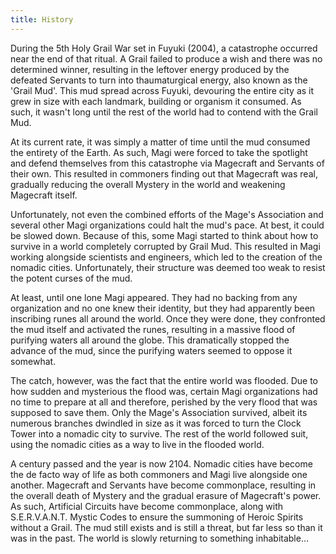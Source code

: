 ```yaml
---
title: History
---
```

During the 5th Holy Grail War set in Fuyuki (2004), a catastrophe occurred near the end of that ritual. A Grail failed to produce a wish and there was no determined winner, resulting in the leftover energy produced by the defeated Servants to turn into thaumaturgical energy, also known as the 'Grail Mud'. This mud spread across Fuyuki, devouring the entire city as it grew in size with each landmark, building or organism it consumed. As such, it wasn't long until the rest of the world had to contend with the Grail Mud.

At its current rate, it was simply a matter of time until the mud consumed the entirety of the Earth. As such, Magi were forced to take the spotlight and defend themselves from this catastrophe via Magecraft and Servants of their own. This resulted in commoners finding out that Magecraft was real, gradually reducing the overall Mystery in the world and weakening Magecraft itself.

Unfortunately, not even the combined efforts of the Mage's Association and several other Magi organizations could halt the mud's pace. At best, it could be slowed down. Because of this, some Magi started to think about how to survive in a world completely corrupted by Grail Mud. This resulted in Magi working alongside scientists and engineers, which led to the creation of the nomadic cities. Unfortunately, their structure was deemed too weak to resist the potent curses of the mud.

At least, until one lone Magi appeared. They had no backing from any organization and no one knew their identity, but they had apparently been inscribing runes all around the world. Once they were done, they confronted the mud itself and activated the runes, resulting in a massive flood of purifying waters all around the globe. This dramatically stopped the advance of the mud, since the purifying waters seemed to oppose it somewhat.

The catch, however, was the fact that the entire world was flooded. Due to how sudden and mysterious the flood was, certain Magi organizations had no time to prepare at all and therefore, perished by the very flood that was supposed to save them. Only the Mage's Association survived, albeit its numerous branches dwindled in size as it was forced to turn the Clock Tower into a nomadic city to survive. The rest of the world followed suit, using the nomadic cities as a way to live in the flooded world.

A century passed and the year is now 2104. Nomadic cities have become the de facto way of life as both commoners and Magi live alongside one another. Magecraft and Servants have become commonplace, resulting in the overall death of Mystery and the gradual erasure of Magecraft's power. As such, Artificial Circuits have become commonplace, along with S.E.R.V.A.N.T. Mystic Codes to ensure the summoning of Heroic Spirits without a Grail. The mud still exists and is still a threat, but far less so than it was in the past. The world is slowly returning to something inhabitable…

